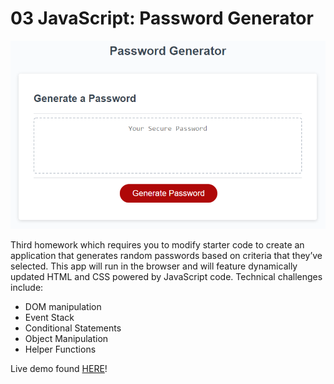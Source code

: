# 03 JavaScript: Password Generator

![The Password Generator application displays a red button to "Generate Password".](./assets/images/03-javascript-homework-demo.png)

Third homework which requires you to modify starter code to create an application that generates random passwords based on criteria that they’ve selected. This app will run in the browser and will feature dynamically updated HTML and CSS powered by JavaScript code. Technical challenges include:

- DOM manipulation
- Event Stack
- Conditional Statements
- Object Manipulation
- Helper Functions

Live demo found [HERE](https://sxtnkyl.github.io/03-PasswordGenerator/)!
